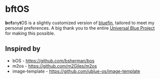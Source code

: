 # bftOS
**b**e**f**any**t**OS is a slightly customized version of [bluefin](https://github.com/ublue-os/bluefin), 
tailored to meet my personal preferences. A big thank you to the entire [Universal Blue Project](https://universal-blue.org/) 
for making this possible. 

## Inspired by
- bOS - https://github.com/bsherman/bos
- m2os - https://github.com/m2Giles/m2os
- image-template - https://github.com/ublue-os/image-template
